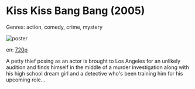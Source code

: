 # Kiss Kiss Bang Bang (2005)

Genres: action, comedy, crime, mystery

![poster](http://image.tmdb.org/t/p/w500/5Lif1qGiyaF8OqG9lR3eqzeEC3S.jpg)

en:
  [720p](magnet:?xt=urn:btih:CFCB3C88F76166208D609276613A12595E316EF4&tr=udp://glotorrents.pw:6969/announce&tr=udp://tracker.opentrackr.org:1337/announce&tr=udp://torrent.gresille.org:80/announce&tr=udp://tracker.openbittorrent.com:80&tr=udp://tracker.coppersurfer.tk:6969&tr=udp://tracker.leechers-paradise.org:6969&tr=udp://p4p.arenabg.ch:1337&tr=udp://tracker.internetwarriors.net:1337)
  


A petty thief posing as an actor is brought to Los Angeles for an unlikely audition and finds himself in the middle of a murder investigation along with his high school dream girl and a detective who's been training him for his upcoming role...
